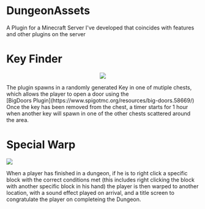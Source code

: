 # DungeonAssets
A Plugin for a Minecraft Server I've developed that coincides with features and other plugins on the server


# Key Finder
<p align="center">
<img src="https://user-images.githubusercontent.com/43652359/114434717-38427080-9bbb-11eb-953e-f3522de91f98.png" /><br>
 </p>
<p>
The plugin spawns in a randomly generated Key in one of mutiple chests, which allows the player to open a door using the<br>
 [BigDoors Plugin](https://www.spigotmc.org/resources/big-doors.58669/)
Once the key has been removed from the chest, a timer starts for 1 hour when another key will spawn in one of the other chests scattered around the area.
</p>

# Special Warp
<img src="https://user-images.githubusercontent.com/43652359/114438390-9c673380-9bbf-11eb-9263-0c1b3c26dd85.png" ><br>

When a player has finished in a dungeon, if he is to right click a specific block with the correct conditions met (this includes right clicking the block with another specific block in his hand)
the player is then warped to another location, with a sound effect played on arrival, and a title screen to congratulate the player on completeing the Dungeon.
